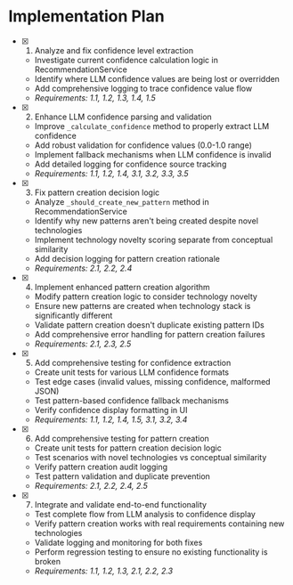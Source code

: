 # Implementation Plan

- [x] 1. Analyze and fix confidence level extraction
  - Investigate current confidence calculation logic in RecommendationService
  - Identify where LLM confidence values are being lost or overridden
  - Add comprehensive logging to trace confidence value flow
  - _Requirements: 1.1, 1.2, 1.3, 1.4, 1.5_

- [x] 2. Enhance LLM confidence parsing and validation
  - Improve `_calculate_confidence` method to properly extract LLM confidence
  - Add robust validation for confidence values (0.0-1.0 range)
  - Implement fallback mechanisms when LLM confidence is invalid
  - Add detailed logging for confidence source tracking
  - _Requirements: 1.1, 1.2, 1.4, 3.1, 3.2, 3.3, 3.5_

- [x] 3. Fix pattern creation decision logic
  - Analyze `_should_create_new_pattern` method in RecommendationService
  - Identify why new patterns aren't being created despite novel technologies
  - Implement technology novelty scoring separate from conceptual similarity
  - Add decision logging for pattern creation rationale
  - _Requirements: 2.1, 2.2, 2.4_

- [x] 4. Implement enhanced pattern creation algorithm
  - Modify pattern creation logic to consider technology novelty
  - Ensure new patterns are created when technology stack is significantly different
  - Validate pattern creation doesn't duplicate existing pattern IDs
  - Add comprehensive error handling for pattern creation failures
  - _Requirements: 2.1, 2.3, 2.5_

- [x] 5. Add comprehensive testing for confidence extraction
  - Create unit tests for various LLM confidence formats
  - Test edge cases (invalid values, missing confidence, malformed JSON)
  - Test pattern-based confidence fallback mechanisms
  - Verify confidence display formatting in UI
  - _Requirements: 1.1, 1.2, 1.4, 1.5, 3.1, 3.2, 3.4_

- [x] 6. Add comprehensive testing for pattern creation
  - Create unit tests for pattern creation decision logic
  - Test scenarios with novel technologies vs conceptual similarity
  - Verify pattern creation audit logging
  - Test pattern validation and duplicate prevention
  - _Requirements: 2.1, 2.2, 2.4, 2.5_

- [x] 7. Integrate and validate end-to-end functionality
  - Test complete flow from LLM analysis to confidence display
  - Verify pattern creation works with real requirements containing new technologies
  - Validate logging and monitoring for both fixes
  - Perform regression testing to ensure no existing functionality is broken
  - _Requirements: 1.1, 1.2, 1.3, 2.1, 2.2, 2.3_